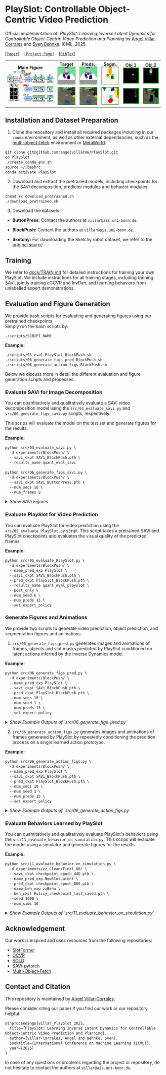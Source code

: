# PlaySlot: Controllable Object-Centric Video Prediction

Official implementation of: *PlaySlot: Learning Inverse Latent Dynamics for Controllable Object-Centric Video Prediction and Planning*  by [Angel Villar-Corrales](http://angelvillarcorrales.com/templates/home.php) and [Sven Behnke](https://www.ais.uni-bonn.de/behnke/). ICML. 2025.

[[`Paper`](https://arxiv.org/abs/2502.07600)]
&nbsp;&nbsp; 
[[`Project Page`](https://play-slot.github.io/PlaySlot/)]
&nbsp;&nbsp; 
[[`BibTeX`](http://angelvillarcorrales.com/templates/others/bibtex_PlaySlot.php)]



<table>
  <tr>
    <td rowspan="2" align="center">
      <b>Main Figure</b>
      <img src="assets/teaser.png" width="200%"><br>
    </td>
    <td align="center">
      <b>Target</b>
      <img src="assets/top_readme_examples/gif1/gt_GIF_frames.gif" width="100%" />
    </td>
    <td align="center">
      <b>Preds.</b>
      <img src="assets/top_readme_examples/gif1/pred_GIF_frames.gif" width="100%" />
    </td>
    <td align="center">
      <b>Segm.</b>
      <img src="assets/top_readme_examples/gif1/masks_GIF_masks.gif" width="100%" />
    </td>
    <td align="center">
      <b>Obj.1</b>
      <img src="assets/top_readme_examples/gif1/gt_obj_8.gif" width="100%" />
    </td>
    <td align="center">
      <b>Obj.2</b>
      <img src="assets/top_readme_examples/gif1/gt_obj_7.gif" width="100%" />
    </td>
  </tr>
  
  <tr>
    <td align="center">
      <img src="assets/top_readme_examples/gif2/gt_GIF_frames.gif" width="100%" />
    </td>
    <td align="center">
      <img src="assets/top_readme_examples/gif2/pred_GIF_frames.gif" width="100%" />
    </td>
    <td align="center">
      <img src="assets/top_readme_examples/gif2/masks_GIF_masks.gif" width="100%" />
    </td>
    <td align="center">
      <img src="assets/top_readme_examples/gif2/gt_obj_5.gif" width="100%" />
    </td>
    <td align="center">
      <img src="assets/top_readme_examples/gif2/gt_obj_6.gif" width="100%" />
    </td>
  </tr>

</table>



## Installation and Dataset Preparation

1. Clone the repository and install all required packages including in our ```conda``` environment, as
well as other external dependencies, such as the [multi-object-fetch](https://github.com/maltemosbach/multi-object-fetch) environment or [MetaWorld](https://github.com/Farama-Foundation/Metaworld).
```
git clone git@github.com:angelvillar96/PlaySlot.git
cd PlaySlot
./create_conda_env.sh
source ~/.bashrc
conda activate PlaySlot
```


2. Download and extract the pretrained models, including checkpoints for the SAVi decomposition, predictor modules and behavior modules:
```
chmod +x download_pretrained.sh
./download_pretrained.sh
```



3. Download the datasets:

 - **ButtonPress:** Contact the authors at `villar@ais.uni-bonn.de`.

 - **BlockPush:** Contact the authors at `villar@ais.uni-bonn.de`.

 - **Sketchy:** For downloading the Sketchy robot dataset, we refer to the [original source](https://github.com/google-deepmind/deepmind-research/tree/master/sketchy)
 




## Training

We refer to [docs/TRAIN.md](/assets/docs/TRAIN.md) for detailed instructions for training your own PlaySlot.
We include instractions for all training stages, including training SAVi, jointly training cOCVP and InvDyn, and learning behaviors from unlabelled expert demonstrations.




## Evaluation and Figure Generation

We provide bash scripts for evaluating and generating figures using our pretrained checkpoints. <br>
Simply run the bash scripts by:

```
./scripts/SCRIPT_NAME
```

**Example:**

```
./scripts/05_eval_PlaySlot_BlockPush.sh 
./scripts/06_generate_figs_pred_BlockPush.sh
./scripts/06_generate_action_figs_BlockPush.sh
```

Below we discuss more in detail the different evaluation and figure generation scripts and processes.


### Evaluate SAVi for Image Decomposition

You can quantitatively and qualitatively evaluate a SAVi video decomposition model using the `src/03_evaluate_savi.py` and `src/06_generate_figs_savi.py` scripts, respectively.

This scrips will evaluate the model on the test set and generate figures for the results.

**Example:**
```
python src/03_evaluate_savi.py \
  -d experiments/BlockPush/ \
  --savi_ckpt SAVi_BlockPush.pth \
  --results_name quant_eval_savi

python src/06_generate_figs_savi.py \
  -d experiments/BlockPush/ \
  --savi_ckpt SAVi_ButtonPress.pth \
  --num_seqs 10 \
  --num_frames 8
```

<details>
    <summary><i>Show SAVi Figures</i></summary>
    Generating figures with SAVi should produce figures as follows:
    <img src="assets/savi_imgs/savi_slots_00.png" width="49%" align="center">
    <img src="assets/savi_imgs/savi_slots_01.png" width="49%" align="center">
</details>




### Evaluate PlaySlot for Video Prediction

You can evaluate PlaySlot for video prediction using the `src/05_evaluate_PlaySlot.py` script.
This script takes a pretrained SAVi and PlaySlot checkpoints and evaluates the visual quality of the predicted frames.

**Example:**
```
python src/05_evaluate_PlaySlot.py \
  -d experiments/BlockPush/ \
  --name_pred_exp PlaySlot \
  --savi_ckpt SAVi_BlockPush.pth \
  --pred_ckpt PlaySlot_BlockPush.pth \
  --results_name quant_eval_playslot \
  --post_only \
  --num_seed 6 \
  --num_preds 15 \
  --set_expert_policy
```




### Generate Figures and Animations

We provide two scripts to generate video prediction, object prediction, and segmentation figures and animations.


 1. `src/06_generate_figs_pred.py` generates images and animations of frames, objects and slot masks predicted by PlaySlot
 conditioned on latent actions inferred by the Inverse Dynamics model.



**Example:**
```
python src/06_generate_figs_pred.py \
  -d experiments/BlockPush/ \
  --name_pred_exp PlaySlot \
  --savi_ckpt SAVi_BlockPush.pth \
  --pred_ckpt PlaySlot_BlockPush.pth \
  --num_seqs 10 \
  --num_seed 1 \
  --num_preds 15 \
  --set_expert_policy
```


<details>
    <summary><i>Show Example Outputs of `src/06_generate_figs_pred.py`</i></summary>
    Generating figures with PlaySlot should produce animations as follows:
    <br>
    </table>
      <tbody>
      <tr>
        <td align="center">
          <img src="assets/PlaySlot_Pred_GIFs/gif1/gt_GIF_frames.gif" width="11%" />
        </td>
        <td align="center">
          <img src="assets/PlaySlot_Pred_GIFs/gif1/pred_GIF_frames.gif" width="11%"/>
        </td>
        <td align="center">
          <img src="assets/PlaySlot_Pred_GIFs/gif1/masks_GIF_masks.gif" width="11%" />
        </td>
        <td align="center">
          <img src="assets/PlaySlot_Pred_GIFs/gif1/obj_1.gif" width="11%" />
        </td>
        <td align="center">
          <img src="assets/PlaySlot_Pred_GIFs/gif1/obj_2.gif" width="11%" />
        </td>
        <td align="center">
          <img src="assets/PlaySlot_Pred_GIFs/gif1/obj_3.gif" width="11%" />
        </td>
        <td align="center">
          <img src="assets/PlaySlot_Pred_GIFs/gif1/obj_5.gif" width="11%" />
        </td>
        <td align="center">
          <img src="assets/PlaySlot_Pred_GIFs/gif1/obj_7.gif" width="11%" />
        </td>
      </tr>
      <br>
      <tr>
        <td align="center">
          <img src="assets/PlaySlot_Pred_GIFs/gif2/gt_GIF_frames.gif" width="11%" />
        </td>
        <td align="center">
          <img src="assets/PlaySlot_Pred_GIFs/gif2/pred_GIF_frames.gif" width="11%" />
        </td>
        <td align="center">
          <img src="assets/PlaySlot_Pred_GIFs/gif2/masks_GIF_masks.gif" width="11%" />
        </td>
        <td align="center">
          <img src="assets/PlaySlot_Pred_GIFs/gif2/obj_1.gif" width="11%" />
        </td>
        <td align="center">
          <img src="assets/PlaySlot_Pred_GIFs/gif2/obj_2.gif" width="11%" />
        </td>
        <td align="center">
          <img src="assets/PlaySlot_Pred_GIFs/gif2/obj_3.gif" width="11%" />
        </td>
        <td align="center">
          <img src="assets/PlaySlot_Pred_GIFs/gif2/obj_6.gif" width="11%" />
        </td>
        <td align="center">
          <img src="assets/PlaySlot_Pred_GIFs/gif2/obj_7.gif" width="11%" />
        </td>
      </tr>
      </tbody>
    </table>
</details>



 2. `src/06_generate_action_figs.py` generates images and animations of frames generated by PlaySlot 
 by repeatedly conditioning the predition process on a single learned action prototype.


**Example:**
```
python src/06_generate_action_figs.py \
  -d experiments/BlockPush/ \
  --name_pred_exp PlaySlot \
  --savi_ckpt SAVi_BlockPush.pth \
  --pred_ckpt PlaySlot_BlockPush.pth \
  --num_seqs 10 \
  --num_seed 1 \
  --num_preds 15 \
  --set_expert_policy
```


<details>
     <summary><i>Show Example Outputs of `src/06_generate_action_figs.py`</i></summary>
    Generating figures with this script should produce animations as follows:
    <br>
    </table>
      <tr>
        <td align="center">
          <img src="assets/PlaySlot_Action_GIFs/gif1/inferred_dynamics.gif" width="11%" />
        </td>
        <td align="center">
          <img src="assets/PlaySlot_Action_GIFs/gif1/action_proto_1.gif" width="11%"/>
        </td>
        <td align="center">
          <img src="assets/PlaySlot_Action_GIFs/gif1/action_proto_2.gif" width="11%" />
        </td>
        <td align="center">
          <img src="assets/PlaySlot_Action_GIFs/gif1/action_proto_3.gif" width="11%" />
        </td>
        <td align="center">
          <img src="assets/PlaySlot_Action_GIFs/gif1/action_proto_4.gif" width="11%" />
        </td>
        <td align="center">
          <img src="assets/PlaySlot_Action_GIFs/gif1/action_proto_5.gif" width="11%" />
        </td>
        <td align="center">
          <img src="assets/PlaySlot_Action_GIFs/gif1/action_proto_6.gif" width="11%" />
        </td>
        <td align="center">
          <img src="assets/PlaySlot_Action_GIFs/gif1/action_proto_7.gif" width="11%" />
        </td>
      </tr>
      <br>
      <tr>
        <td align="center">
          <img src="assets/PlaySlot_Action_GIFs/gif2/inferred_dynamics.gif" width="11%" />
        </td>
        <td align="center">
          <img src="assets/PlaySlot_Action_GIFs/gif2/action_proto_1.gif" width="11%"/>
        </td>
        <td align="center">
          <img src="assets/PlaySlot_Action_GIFs/gif2/action_proto_2.gif" width="11%" />
        </td>
        <td align="center">
          <img src="assets/PlaySlot_Action_GIFs/gif2/action_proto_3.gif" width="11%" />
        </td>
        <td align="center">
          <img src="assets/PlaySlot_Action_GIFs/gif2/action_proto_4.gif" width="11%" />
        </td>
        <td align="center">
          <img src="assets/PlaySlot_Action_GIFs/gif2/action_proto_5.gif" width="11%" />
        </td>
        <td align="center">
          <img src="assets/PlaySlot_Action_GIFs/gif2/action_proto_6.gif" width="11%" />
        </td>
        <td align="center">
          <img src="assets/PlaySlot_Action_GIFs/gif2/action_proto_7.gif" width="11%" />
        </td>
      </tr>
    </table>
</details>




### Evaluate Behaviors Learned by PlaySlot

You can quantitatively and qualitatively evaluate PlaySlot's behaviors using the `src/11_evaluate_behavior_on_simulation.py`.
This scrips will evaluate the model using a simulator and generate figures for the results.



**Example:**
```
python src/11_evaluate_behavior_on_simulation.py \
  -d experiments/zz_Clean/Final_00/ \
  --savi_ckpt checkpoint_epoch_440.pth \
  --name_pred_exp NewSlotLatent \
  --pred_ckpt checkpoint_epoch_800.pth \
  --name_beh_exp zzBehn \
  --beh_ckpt Policy_checkpoint_last_saved.pth \
  --seed 1000 \
  --num_sims 10
```


<details>
    <summary><i>Show Example Outputs of `src/11_evaluate_behavior_on_simulation.py`</i></summary>
    Generating figures of PlaySlot's learned behaviors should produce animations as follows:
    <br>
    <br>
    </table>
      <tr>
        <td align="center">
          <img src="assets/PlaySlot_Beh_GIFs/gif1/pred_GIF_frames.gif" width="25%" />
        </td>
        <td align="center">
          <img src="assets/PlaySlot_Beh_GIFs/gif1/masks_GIF_masks.gif" width="25%"/>
        </td>
        <td align="center">
          <img src="assets/PlaySlot_Beh_GIFs/gif1/sim_GIF_frames.gif" width="25%" />
        </td>
      </tr>
      <br>
      <tr>
        <td align="center">
          <img src="assets/PlaySlot_Beh_GIFs/gif2/pred_GIF_frames.gif" width="25%" />
        </td>
        <td align="center">
          <img src="assets/PlaySlot_Beh_GIFs/gif2/masks_GIF_masks.gif" width="25%"/>
        </td>
        <td align="center">
          <img src="assets/PlaySlot_Beh_GIFs/gif2/sim_GIF_frames.gif" width="25%" />
        </td>
      </tr>
    </table>
</details>





## Acknowledgement

Our work is inspired and uses resources from the following repositories:
 - [SlotFormer](https://github.com/pairlab/SlotFormer)
 - [OCVP](https://github.com/AIS-Bonn/OCVP-object-centric-video-prediction)
 - [SOLD](https://github.com/maltemosbach/sold)
 - [SAVi-pytorch](https://github.com/junkeun-yi/SAVi-pytorch)
 - [Multi-Object-Fetch](https://github.com/maltemosbach/multi-object-fetch)




## Contact and Citation

This repository is maintained by [Angel Villar-Corrales](http://angelvillarcorrales.com/templates/home.php).


Please consider citing our paper if you find our work or our repository helpful.

```
@inproceedings{villar_PlaySlot_2025,
  title={PlaySlot: Learning Inverse Latent Dynamics for Controllable Object-Centric Video Prediction and Planning},
  author={Villar-Corrales, Angel and Behnke, Sven},
  booktitle={International Conference on Machine Learning (ICML)},
  year={2025}
}
```

In case of any questions or problems regarding the project or repository, do not hesitate to contact the authors at `villar@ais.uni-bonn.de`.
